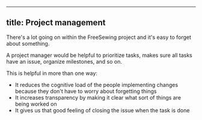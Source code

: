 ***

## title: Project management

There's a lot going on within the FreeSewing project and it's easy to forget about something.

A project manager would be helpful to prioritize tasks, makes sure all tasks have an issue,
organize milestones, and so on.

This is helpful in more than one way:

*   It reduces the cognitive load of the people implementing changes because they don't have to worry about forgetting things
*   It increases transparency by making it clear what sort of things are being worked on
*   It gives us that good feeling of closing the issue when the task is done
